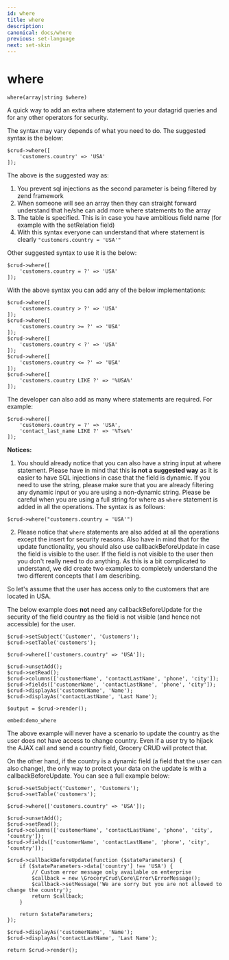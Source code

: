 ```yaml
---
id: where
title: where
description: 
canonical: docs/where
previous: set-language
next: set-skin
---
```


# where

<pre><code class="language-php">where(array|string $where)</code></pre>
A quick way to add an extra where statement to your datagrid queries and for any other operators for security.

The syntax may vary depends of what you need to do. The suggested syntax is the below:

<pre><code class="language-php">$crud->where([
    'customers.country' => 'USA'
]);</code></pre>

The above is the suggested way as:
<ol>
        <li>You prevent sql injections as the second parameter is being filtered by zend framework</li>	
        <li>When someone will see an array then they can straight forward understand that he/she can add more where statements to the array</li>
	<li>The table is specified. This is in case you have ambitious field name (for example with the setRelation field)</li>
	<li>With this syntax everyone can understand that where statement is clearly <code>"customers.country = 'USA'"</code></li>

</ol>

Other suggested syntax to use it is the below:

<pre><code class="language-php">$crud->where([
    'customers.country = ?' => 'USA'
]);</code></pre>

With the above syntax you can add any of the below implementations:

<pre><code class="language-php">$crud->where([
    'customers.country > ?' => 'USA'
]);
$crud->where([
    'customers.country >= ?' => 'USA'
]);
$crud->where([
    'customers.country < ?' => 'USA'
]);
$crud->where([
    'customers.country <= ?' => 'USA'
]);
$crud->where([
    'customers.country LIKE ?' => '%USA%'
]);
</code></pre>

The developer can also add as many where statements are required. For example:

<pre><code class="language-php">$crud->where([
    'customers.country = ?' => 'USA',
    'contact_last_name LIKE ?' => '%Tse%'
]);</code></pre>

<strong>Notices:</strong>
1. You should already notice that you can also have a string input at where statement. Please have in mind that this <strong>is not a suggested way</strong> as it is easier to have SQL injections in case that the field is dynamic. If you need to use the string, please make sure that you are already filtering any dynamic input or you are using a non-dynamic string. Please be careful when you are using a full string for where as <code>where</code> statement is added in all the operations. The syntax is as follows:
<pre><code class="language-php">$crud->where("customers.country = 'USA'")</code></pre>

2. Please notice that <code>where</code> statements are also added at all the operations except the insert for security reasons.
   Also have in mind that for the update functionality, you should also use callbackBeforeUpdate in case the field is visible to the user. If the field is not visible to the user then you don't really need to do anything. As this is a bit complicated to understand, we did create two examples to completely understand the two different concepts that I am describing.

So let's assume that the user has access only to the customers that are located in USA.

The below example does <strong>not</strong> need any callbackBeforeUpdate for the security of the field country as the field is not visible (and hence not accessible) for the user.

<pre><code class="language-php">$crud->setSubject('Customer', 'Customers');
$crud->setTable('customers');

$crud->where(['customers.country' => 'USA']);

$crud->unsetAdd();
$crud->setRead();
$crud->columns(['customerName', 'contactLastName', 'phone', 'city']);
$crud->fields(['customerName', 'contactLastName', 'phone', 'city']);
$crud->displayAs('customerName', 'Name');
$crud->displayAs('contactLastName', 'Last Name');

$output = $crud->render();</code></pre>

`embed:demo_where`

The above example will never have a scenario to update the country as the user does not have access to change country. Even if a user try to hijack the AJAX call and send a country field, Grocery CRUD will protect that.

On the other hand, if the country is a dynamic field (a field that the user can also change), the only way to protect your data on the update is with a callbackBeforeUpdate. You can see a full example below:

<pre><code class="language-php">$crud->setSubject('Customer', 'Customers');
$crud->setTable('customers');

$crud->where(['customers.country' => 'USA']);

$crud->unsetAdd();
$crud->setRead();
$crud->columns(['customerName', 'contactLastName', 'phone', 'city', 'country']);
$crud->fields(['customerName', 'contactLastName', 'phone', 'city', 'country']);

$crud->callbackBeforeUpdate(function ($stateParameters) {
    if ($stateParameters->data['country'] !== 'USA') {
        // Custom error message only available on enterprise
        $callback = new \GroceryCrud\Core\Error\ErrorMessage();
        $callback->setMessage('We are sorry but you are not allowed to change the country');
        return $callback;
    }

    return $stateParameters;
});

$crud->displayAs('customerName', 'Name');
$crud->displayAs('contactLastName', 'Last Name');

return $crud->render();</code></pre>





